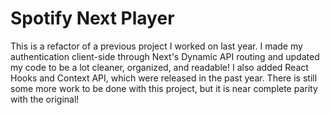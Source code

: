 # Spotify Next Player
This is a refactor of a previous project I worked on last year. I made my authentication client-side through Next's Dynamic API routing and updated my code to be a lot cleaner, organized, and readable! I also added React Hooks and Context API, which were released in the past year. There is still some more work to be done with this project, but it is near complete parity with the original!
